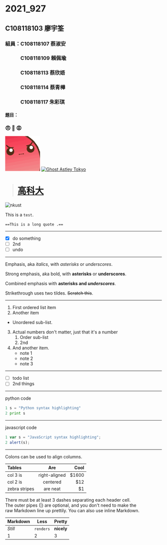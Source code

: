 # 2021_927

## C108118103 廖宇筌

### 組員：C108118107 蔡淑安
### 　　　C108118109 賴佩瑜
### 　　　C108118113 蔡欣娪
### 　　　C108118114 蔡青樺
### 　　　C108118117 朱彩琪

#### 題目： 
### 😠 💢 😡

[![angry](698915109971427438.gif "生氣幫傳送門請點我")](https://www.twitch.tv/takesipon)
[![Ghost Astley Tokyo](https://img.youtube.com/vi/lWl5viCqGSc/maxresdefault.jpg)](https://www.youtube.com/watch?v=RQ76vkzmolQ "老子直接在自己的作業釣魚 yt影片")

> # [高科大](https://www.nkust.edu.tw/)
![nkust](https://www.nkust.edu.tw/var/file/0/1000/img/513/182513897.png "沒有說明沒有連結")

This is a `test`.

```
==This is a long quote .==
```
---
- [X] do something
- [ ] 2nd
- [ ] undo 

---
Emphasis, aka *italics*, with *asterisks* or *underscores*.

Strong emphasis, aka bold, with **asterisks** or **underscores**.

Combined emphasis with **asterisks and _underscores_**.

Strikethrough uses two tildes. ~~Scratch this~~.

---
1. First ordered list item
2. Another item
  * Unordered sub-list.
3. Actual numbers don't matter, just that it's a number
   1. Order sub-list
   2. 2nd
4. And another item.
    * note 1
    + note 2
    - note 3

---
- [ ] todo list
- [ ] 2nd things

---
python code
```python =
1 s = "Python syntax highlighting"
2 print s
```
---
javascript code
```javascript =
1 var s = "JavaScript syntax highlighting";
2 alert(s);
```
---
Colons can be used to align columns.

| Tables | Are | Cool |
|:---------|:---------:|----------:|
|col 3 is|right-aligned|$1600|
|col 2 is| centered| $12|
|zebra stripes| are neat| $1|

There must be at least 3 dashes separating each header cell.<br> The outer pipes (|) are optional, and you don't need to make the<br> raw Markdown line up prettily. You can also use inline Markdown.

Markdown|Less|Pretty
---|---|---
*Still*|`renders`|**nicely**
1|2|3
